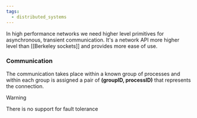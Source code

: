 ```yaml
---
tags:
  - distributed_systems
---
```

In high performance networks we need higher level primitives for asynchronous, transient communication. It's a network API more higher level than [[Berkeley sockets]] and provides more ease of use.
### Communication

The communication takes place within a known group of processes and within each group is assigned a pair of **(groupID, processID)**  that represents the connection.

>[!warning]
>There is no support for fault tolerance

